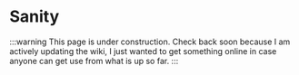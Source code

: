 # Sanity

:::warning
This page is under construction. Check back soon because I am actively updating the wiki, I just wanted to get something online in case anyone can get use from what is up so far.
:::
